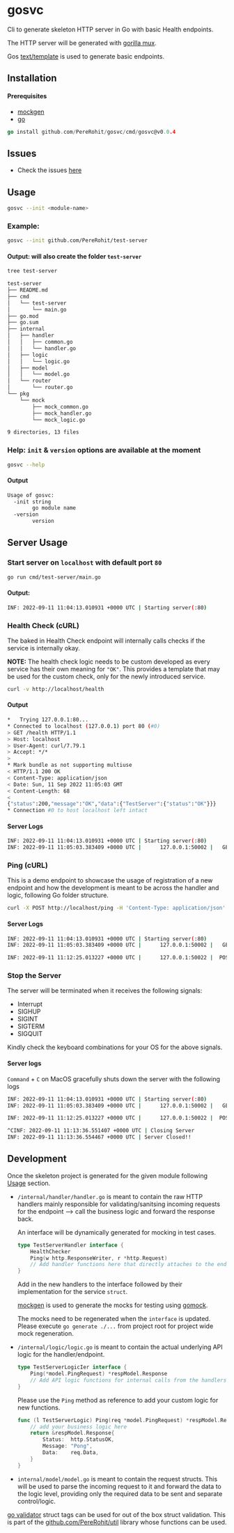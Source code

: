 # gosvc
Cli to generate skeleton HTTP server in Go with basic Health endpoints.

The HTTP server will be generated with [gorilla mux](https://github.com/gorilla/mux).

Gos [text/template](https://pkg.go.dev/text/template) is used to generate basic endpoints.

## Installation
#### Prerequisites
- [mockgen](https://github.com/golang/mock/tree/main/mockgen)
- [go](https://go.dev/dl/)
```go
go install github.com/PereRohit/gosvc/cmd/gosvc@v0.0.4
```

## Issues
- Check the issues [here](https://github.com/PereRohit/gosvc/issues)

## Usage
```bash
gosvc --init <module-name>
```

### Example: 
```bash
gosvc --init github.com/PereRohit/test-server
```
#### Output: will also create the folder `test-server`
```bash
tree test-server

test-server
├── README.md
├── cmd
│   └── test-server
│       └── main.go
├── go.mod
├── go.sum
├── internal
│   ├── handler
│   │   ├── common.go
│   │   └── handler.go
│   ├── logic
│   │   └── logic.go
│   ├── model
│   │   └── model.go
│   └── router
│       └── router.go
└── pkg
    └── mock
        ├── mock_common.go
        ├── mock_handler.go
        └── mock_logic.go

9 directories, 13 files
```

### Help: `init` & `version` options are available at the moment
```bash
gosvc --help
```
#### Output
```bash
Usage of gosvc:
  -init string
        go module name
  -version
        version
```

## Server Usage
### Start server on `localhost` with default port `80`
```bash
go run cmd/test-server/main.go
```
#### Output:
```bash
INF: 2022-09-11 11:04:13.010931 +0000 UTC | Starting server(:80)
```
### Health Check (cURL)
The baked in Health Check endpoint will internally calls checks if the service is internally okay.

**NOTE:** The health check logic needs to be custom developed as every service has their own meaning for `"OK"`. This provides a template that may be used for the custom check, only for the newly introduced service.
```bash
curl -v http://localhost/health
```
#### Output
```bash
*   Trying 127.0.0.1:80...
* Connected to localhost (127.0.0.1) port 80 (#0)
> GET /health HTTP/1.1
> Host: localhost
> User-Agent: curl/7.79.1
> Accept: */*
> 
* Mark bundle as not supporting multiuse
< HTTP/1.1 200 OK
< Content-Type: application/json
< Date: Sun, 11 Sep 2022 11:05:03 GMT
< Content-Length: 68
< 
{"status":200,"message":"OK","data":{"TestServer":{"status":"OK"}}}
* Connection #0 to host localhost left intact
```
#### Server Logs
```bash
INF: 2022-09-11 11:04:13.010931 +0000 UTC | Starting server(:80)
INF: 2022-09-11 11:05:03.383409 +0000 UTC |      127.0.0.1:50002 |   GET |              /health | 200 |  377.917µs | {"status":200,"message":"OK","data":{"TestServer":{"status":"OK"}}}
```

### Ping (cURL)
This is a demo endpoint to showcase the usage of registration of a new endpoint and how the development is meant to be  across the handler and logic, following Go folder structure.
```bash
curl -X POST http://localhost/ping -H 'Content-Type: application/json' -d '{ "data": "hello world from test" }'
```
#### Server Logs
```bash
INF: 2022-09-11 11:04:13.010931 +0000 UTC | Starting server(:80)
INF: 2022-09-11 11:05:03.383409 +0000 UTC |      127.0.0.1:50002 |   GET |              /health | 200 |  377.917µs | {"status":200,"message":"OK","data":{"TestServer":{"status":"OK"}}}

INF: 2022-09-11 11:12:25.013227 +0000 UTC |      127.0.0.1:50022 |  POST |                /ping | 200 |  980.375µs | {"status":200,"message":"Pong","data":"hello world from test"}
```

### Stop the Server
The server will be terminated when it receives the following signals:
- Interrupt
- SIGHUP
- SIGINT
- SIGTERM
- SIGQUIT

Kindly check the keyboard combinations for your OS for the above signals.

#### Server logs
`Command` + `C` on MacOS gracefully shuts down the server with the following logs
```bash
INF: 2022-09-11 11:04:13.010931 +0000 UTC | Starting server(:80)
INF: 2022-09-11 11:05:03.383409 +0000 UTC |      127.0.0.1:50002 |   GET |              /health | 200 |  377.917µs | {"status":200,"message":"OK","data":{"TestServer":{"status":"OK"}}}

INF: 2022-09-11 11:12:25.013227 +0000 UTC |      127.0.0.1:50022 |  POST |                /ping | 200 |  980.375µs | {"status":200,"message":"Pong","data":"hello world from test"}

^CINF: 2022-09-11 11:13:36.551407 +0000 UTC | Closing Server
INF: 2022-09-11 11:13:36.554467 +0000 UTC | Server Closed!!
```

## Development
Once the skeleton project is generated for the given module following [Usage](##usage) section.

- `/internal/handler/handler.go` is meant to contain the raw HTTP handlers mainly responsible for validating/sanitsing incoming requests for the endpoint --> call the business logic and forward the response back.

    An interface will be dynamically generated for mocking in test cases.
    ```go
    type TestServerHandler interface {
	    HealthChecker
	    Ping(w http.ResponseWriter, r *http.Request)
        // Add handler functions here that directly attaches to the endpoint
    }
    ```
    Add in the new handlers to the interface followed by their implementation for the service `struct`.

    [mockgen](https://github.com/golang/mock/tree/main/mockgen) is used to generate the mocks for testing using [gomock](https://github.com/golang/mock).

    The mocks need to be regenerated when the `interface` is updated.
    Please execute `go generate ./...` from project root for project wide mock regeneration.


- `/internal/logic/logic.go` is meant to contain the actual underlying API logic for the handler/endpoint.
    ```go
    type TestServerLogicIer interface {
        Ping(*model.PingRequest) *respModel.Response
        // Add API logic functions for internal calls from the handlers
    }
    ```
    Please use the `Ping` method as reference to add your custom logic for new functions.
    ```go
    func (l TestServerLogic) Ping(req *model.PingRequest) *respModel.Response {
        // add your business logic here
        return &respModel.Response{
            Status:  http.StatusOK,
            Message: "Pong",
            Data:    req.Data,
        }
    }
    ```

- `internal/model/model.go` is meant to contain the request structs. This will be used to parse the incoming request to it and forward the data to the logic level, providing only the required data to be sent and separate control/logic.

[go validator](https://github.com/go-playground/validator) struct tags can be used for out of the box struct validation.
This is part of the [github.com/PereRohit/util](https://github.com/PereRohit/util) library whose functions can be used.
